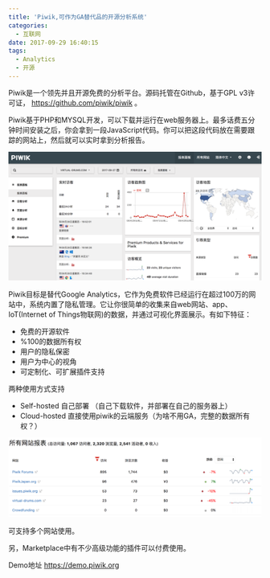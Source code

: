 ```yaml
---
title: 'Piwik,可作为GA替代品的开源分析系统'
categories:
  - 互联网
date: 2017-09-29 16:40:15
tags:
  - Analytics
  - 开源
---
```


Piwik是一个领先并且开源免费的分析平台。源码托管在Github，基于GPL v3许可证， https://github.com/piwik/piwik 。

<!--more-->

Piwik基于PHP和MYSQL开发，可以下载并运行在web服务器上。最多话费五分钟时间安装之后，你会拿到一段JavaScript代码。你可以把这段代码放在需要跟踪的网站上，然后就可以实时拿到分析报告。

![界面](/assets/201709/piwik-0.png)

Piwik目标是替代Google Analytics，它作为免费软件已经运行在超过100万的网站中，系统内置了隐私管理。它让你很简单的收集来自web网站、app、IoT(Internet of Things物联网)的数据，并通过可视化界面展示。有如下特征：

- 免费的开源软件
- %100的数据所有权
- 用户的隐私保密
- 用户为中心的视角
- 可定制化、可扩展插件支持

两种使用方式支持
- Self-hosted 自己部署 （自己下载软件，并部署在自己的服务器上）
- Cloud-hosted 直接使用piwik的云端服务（为啥不用GA，完整的数据所有权？）

![多系统支持](/assets/201709/piwik-1.png)

可支持多个网站使用。

另，Marketplace中有不少高级功能的插件可以付费使用。

Demo地址 https://demo.piwik.org
